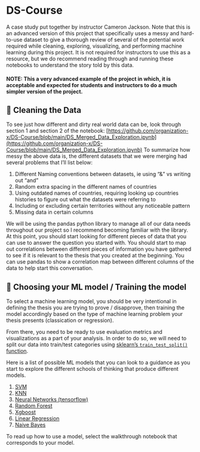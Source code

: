 # DS-Course
A case study put together by instructor Cameron Jackson. Note that this is an advanced version of this project that specifically uses a messy and hard-to-use dataset to give a thorough review of several of the potential work required while cleaning, exploring, visualizing, and performing machine learning during this project. It is not required for instructors to use this as a resource, but we do recommend reading through and running these notebooks to understand the story told by this data.

#### NOTE: This a very advanced example of the project in which, it is acceptable and expected for students and instructors to do a much simpler version of the project.


## 🧼 Cleaning the Data
To see just how different and dirty real world data can be, look through section 1 and section 2 of the notebook: [https://github.com/organization-x/DS-Course/blob/main/DS_Merged_Data_Exploration.ipynb](https://github.com/organization-x/DS-Course/blob/main/DS_Merged_Data_Exploration.ipynb) 
To summarize how messy the above data is, the different datasets that we were merging had several problems that I’ll list below:

1. Different Naming conventions between datasets, ie using “&” vs writing out “and”
2. Random extra spacing in the different names of countries
3. Using outdated names of countries, requiring looking up countries histories to figure out what the datasets were referring to
4. Including or excluding certain territories without any noticeable pattern
5. Missing data in certain columns

We will be using the pandas python library to manage all of our data needs throughout our project so I recommend becoming familiar with the library. At this point, you should start looking for different pieces of data that you can use to answer the question you started with. You should start to map out correlations between different pieces of information you have gathered to see if it is relevant to the thesis that you created at the beginning. You can use pandas to show a correlation map between different columns of the data to help start this conversation.

## 📠 Choosing your ML model / Training the model

To select a machine learning model, you should be very intentional in defining the thesis you are trying to prove / disapprove, then training the model accordingly based on the type of machine learning problem your thesis presents (classication or regression). 

From there, you need to be ready to use evaluation metrics and visualizations as a part of your analysis. In order to do so, we will need to split our data into train/test categories using [sklearn’s `train_test_split()` function](https://scikit-learn.org/stable/modules/generated/sklearn.model_selection.train_test_split.html).

Here is a list of possible ML models that you can look to a guidance as you start to explore the different schools of thinking that produce different models. 

1. [SVM](https://scikit-learn.org/stable/modules/generated/sklearn.svm.SVC.html)
2. [KNN](https://scikit-learn.org/stable/modules/generated/sklearn.neighbors.KNeighborsClassifier.html)
3. [Neural Networks (tensorflow)](https://www.tensorflow.org/datasets/keras_example)
4. [Random Forest](https://scikit-learn.org/stable/modules/generated/sklearn.ensemble.RandomForestClassifier.html)
5. [Xgboost](https://scikit-learn.org/stable/modules/generated/sklearn.ensemble.GradientBoostingClassifier.html)
6. [Linear Regression](https://scikit-learn.org/stable/modules/generated/sklearn.linear_model.LinearRegression.html)
7. [Naive Bayes](https://scikit-learn.org/stable/modules/naive_bayes.html)

To read up how to use a model, select the walkthrough notebook that corresponds to your model. 
